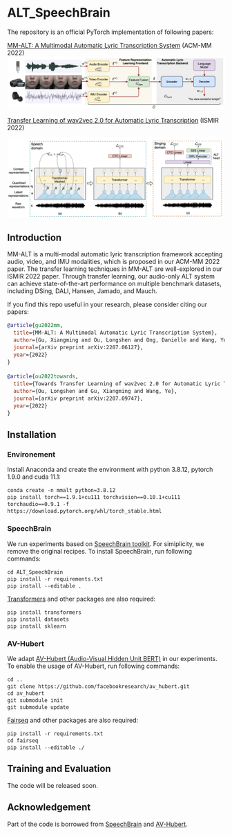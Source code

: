 # ALT_SpeechBrain
The repository is an official PyTorch implementation of following papers: 

[MM-ALT: A Multimodal Automatic Lyric Transcription System](https://arxiv.org/abs/2207.06127) (ACM-MM 2022)
![image](assets/mmalt_framework.png)


[Transfer Learning of wav2vec 2.0 for Automatic Lyric Transcription](https://arxiv.org/abs/2207.09747) (ISMIR 2022)

![image](assets/transfer_framework.png)

## Introduction
MM-ALT is a multi-modal automatic lyric transcription framework accepting audio, video, and IMU modalities, which is proposed in our ACM-MM 2022 paper. The transfer learning techniques in MM-ALT are well-explored in our ISMIR 2022 paper. Through transfer learning, our audio-only ALT system can achieve state-of-the-art performance on multiple benchmark datasets, including DSing, DALI, Hansen, Jamado, and Mauch.

If you find this repo useful in your research, please consider citing our papers:
```BibTex
@article{gu2022mm,
  title={MM-ALT: A Multimodal Automatic Lyric Transcription System},
  author={Gu, Xiangming and Ou, Longshen and Ong, Danielle and Wang, Ye},
  journal={arXiv preprint arXiv:2207.06127},
  year={2022}
}

@article{ou2022towards,
  title={Towards Transfer Learning of wav2vec 2.0 for Automatic Lyric Transcription},
  author={Ou, Longshen and Gu, Xiangming and Wang, Ye},
  journal={arXiv preprint arXiv:2207.09747},
  year={2022}
}
```

## Installation
### Environement
Install Anaconda and create the environment with python 3.8.12, pytorch 1.9.0 and cuda 11.1:
```
conda create -n mmalt python=3.8.12
pip install torch==1.9.1+cu111 torchvision==0.10.1+cu111 torchaudio==0.9.1 -f https://download.pytorch.org/whl/torch_stable.html
```

### SpeechBrain

We run experiments based on [SpeechBrain toolkit](https://arxiv.org/pdf/2106.04624.pdf). For simiplicity, we remove the original recipes. To install SpeechBrain, run following commands:
```
cd ALT_SpeechBrain
pip install -r requirements.txt
pip install --editable .
```

[Transformers](https://arxiv.org/pdf/1910.03771.pdf) and other packages are also required:
```
pip install transformers
pip install datasets
pip install sklearn
```

### AV-Hubert
We adapt [AV-Hubert (Audio-Visual Hidden Unit BERT)](https://arxiv.org/pdf/2201.02184.pdf) in our experiments. To enable the usage of AV-Hubert, run following commands:
```
cd ..
git clone https://github.com/facebookresearch/av_hubert.git
cd av_hubert
git submodule init
git submodule update
```

[Fairseq](https://arxiv.org/pdf/1904.01038.pdf) and other packages are also required:
```
pip install -r requirements.txt
cd fairseq
pip install --editable ./
```

## Training and Evaluation
The code will be released soon.

## Acknowledgement
Part of the code is borrowed from [SpeechBrain](https://github.com/speechbrain/speechbrain) and [AV-Hubert](https://github.com/facebookresearch/av_hubert).

